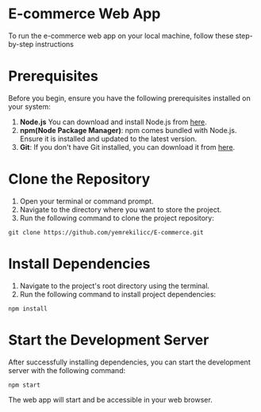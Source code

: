 # E-commerce Web App
To run the e-commerce web app on your local machine, follow these step-by-step instructions

# Prerequisites

Before you begin, ensure you have the following prerequisites installed on your system:
1. **Node.js** You can download and install Node.js from [here](https://nodejs.org/).
2. **npm(Node Package Manager)**: npm comes bundled with Node.js. Ensure it is installed and updated to the latest version. 
3. **Git**: If you don't have Git installed, you can download it from [here](https://git-scm.com/).

# Clone the Repository
1. Open your terminal or command prompt. 
2. Navigate to the directory where you want to store the project. 
3. Run the following command to clone the project repository: 
```
git clone https://github.com/yemrekilicc/E-commerce.git 
```
# Install Dependencies
1. Navigate to the project's root directory using the terminal. 
2. Run the following command to install project dependencies: 
```
npm install 
```
# Start the Development Server

After successfully installing dependencies, you can start the development server with the following command: 
```
npm start
```
The web app will start and be accessible in your web browser. 
